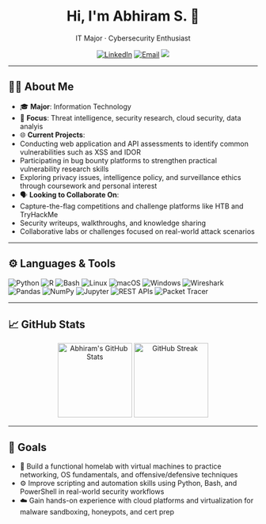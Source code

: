 <h1 align="center">Hi, I'm Abhiram S. 👋</h1>
<p align="center">
  IT Major · Cybersecurity Enthusiast
</p>

<p align="center">
  <a href="https://www.linkedin.com/in/abhiram-singireddy/"><img src="https://img.shields.io/badge/LinkedIn-0077B5?style=flat&logo=linkedin&logoColor=white" alt="LinkedIn"></a>
  <a href="mailto:abhiram.singireddy@rutgers.edu"><img src="https://img.shields.io/badge/Email-D14836?style=flat&logo=gmail&logoColor=white" alt="Email"></a>
  <img src="https://img.shields.io/badge/OS-Linux%20%7C%20macOS%20%7C%20Windows-informational?style=flat&logo=linux&logoColor=white">
</p>

---

## 🧑‍💻 About Me

- 🎓 **Major**: Information Technology  
- 🧠 **Focus**: Threat intelligence, security research, cloud security, data analyis
- 🌐 **Current Projects**:  
- Conducting web application and API assessments to identify common vulnerabilities such as XSS and IDOR  
- Participating in bug bounty platforms to strengthen practical vulnerability research skills  
- Exploring privacy issues, intelligence policy, and surveillance ethics through coursework and personal interest
- 🗣️ **Looking to Collaborate On**:  
- Capture-the-flag competitions and challenge platforms like HTB and TryHackMe  
- Security writeups, walkthroughs, and knowledge sharing  
- Collaborative labs or challenges focused on real-world attack scenarios

---

## ⚙️ Languages & Tools

<p align="left">
  <img src="https://img.shields.io/badge/Python-3776AB?style=flat&logo=python&logoColor=white" alt="Python">
  <img src="https://img.shields.io/badge/R-276DC3?style=flat&logo=r&logoColor=white" alt="R">
  <img src="https://img.shields.io/badge/Bash-121011?style=flat&logo=gnubash&logoColor=white" alt="Bash">
  <img src="https://img.shields.io/badge/Linux-FCC624?style=flat&logo=linux&logoColor=black" alt="Linux">
  <img src="https://img.shields.io/badge/macOS-000000?style=flat&logo=apple&logoColor=white" alt="macOS">
  <img src="https://img.shields.io/badge/Windows-0078D6?style=flat&logo=windows&logoColor=white" alt="Windows">
  <img src="https://img.shields.io/badge/Wireshark-1679A7?style=flat&logo=wireshark&logoColor=white" alt="Wireshark">
  <img src="https://img.shields.io/badge/Pandas-150458?style=flat&logo=pandas&logoColor=white" alt="Pandas">
  <img src="https://img.shields.io/badge/NumPy-013243?style=flat&logo=numpy&logoColor=white" alt="NumPy">
  <img src="https://img.shields.io/badge/Jupyter-F37626?style=flat&logo=jupyter&logoColor=white" alt="Jupyter">
  <img src="https://img.shields.io/badge/REST%20APIs-FF6C37?style=flat" alt="REST APIs">
  <img src="https://img.shields.io/badge/Packet%20Tracer-1A73E8?style=flat" alt="Packet Tracer">
</p>

---

## 📈 GitHub Stats

<p align="center">
  <img src="https://github-readme-stats.vercel.app/api?username=as4395&show_icons=true&theme=radical&hide_title=true" alt="Abhiram's GitHub Stats" height="150">
  <img src="https://github-readme-streak-stats.herokuapp.com/?user=as4395&theme=radical" alt="GitHub Streak" height="150">
</p>

---

## 🚀 Goals

- 🧱 Build a functional homelab with virtual machines to practice networking, OS fundamentals, and offensive/defensive techniques  
- ⚙️ Improve scripting and automation skills using Python, Bash, and PowerShell in real-world security workflows  
- ☁️ Gain hands-on experience with cloud platforms and virtualization for malware sandboxing, honeypots, and cert prep
